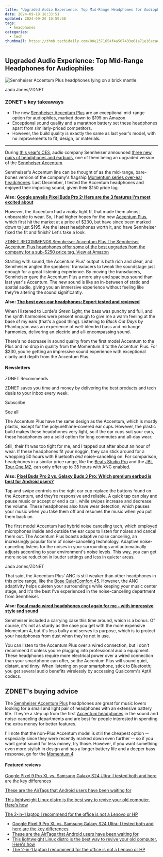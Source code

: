 ```yaml
---
title: "Upgraded Audio Experience: Top Mid-Range Headphones for Audiophiles"
date: 2024-09-18 18:33:51
updated: 2024-09-20 10:59:50
tags:
  - headphones
categories:
  - tech
thumbnail: https://thmb.techidaily.com/00e2371654f4a507433e61a71e16acad038e975f76e67d8ab6a2071887eda993.jpg
---
```


## Upgraded Audio Experience: Top Mid-Range Headphones for Audiophiles

![Sennheiser Accentum Plus headphones lying on a brick mantle](https://www.zdnet.com/a/img/resize/7b152296d4622190e54b9aff5228d2b435cfe24a/2024/02/19/cbc2e0dc-b0ff-49a7-86f5-854ca244a48c/accentumplus4.jpg?auto=webp&width=1280)

Jada Jones/ZDNET

### ZDNET's key takeaways

* The new [Sennheiser Accentum Plus](https://buy.geni.us/Proxy.ashx?TSID=368250&GR%5FURL=https%3A%2F%2Fwww.amazon.com%2FSennheiser-ACCENTUM-Wireless-Bluetooth-Headphones%2Fdp%2FB0CT4SHWX4%3Ftag%3Dzd-buy-button-20%26ascsubtag%3D%5F%5FCOM%5FCLICK%5FID%5F%5F%7C14e76790-7afd-44e3-8ba6-3d5574c86995%7Cdtp&dtb=1) are an exceptional mid-range option for audiophiles, marked down to $195 on Amazon.
* Exceptional sound quality and a marathon battery set these headphones apart from similarly-priced competitors.
* However, the build quality is exactly the same as last year's model, with no improvements to fit, design, or materials.

---

During [this year's CES](https://www.zdnet.com/collection/ces-2024-whats-next-in-tech/), audio company Sennheiser announced [three new pairs of headphones and earbuds](https://www.zdnet.com/article/these-3-new-sennheiser-headphones-offer-something-for-every-type-of-audio-enthusiast/), one of them being an upgraded version of the [Sennheiser Accentum](https://www.zdnet.com/article/sennheisers-budget-headphones-sound-surprisingly-good-to-me-but-theres-one-problem/).

Sennheiser's Accentum line can be thought of as the mid-range, bare-bones version of the company's flagship [Momentum series over-ear headphones](https://www.zdnet.com/article/sennheiser-momentum-4-review/). Last December, I tested the Accentum headphones and enjoyed their imposing sound, given their $150 price tag.

**Also:** [**Google unveils Pixel Buds Pro 2: Here are the 3 features I'm most excited about**](https://www.zdnet.com/article/google-unveils-pixel-buds-pro-2-here-are-the-3-features-im-most-excited-about/)

However, the Accentum had a _really_ tight fit that made them almost unbearable to wear. So, I had higher hopes for the new [Accentum Plus](https://buy.geni.us/Proxy.ashx?TSID=368250&GR%5FURL=https%3A%2F%2Fwww.amazon.com%2FSennheiser-ACCENTUM-Wireless-Bluetooth-Headphones%2Fdp%2FB0CT4SHWX4%3Ftag%3Dzd-buy-button-20%26ascsubtag%3D%5F%5FCOM%5FCLICK%5FID%5F%5F%7C14e76790-7afd-44e3-8ba6-3d5574c86995%7Cdtp&dtb=1), which first hit the market at a price of $230, but have since been marked down to just $195\. Are the latest headphones worth it, and have Sennheiser fixed the fit and finish? Let's take a look. 

[ZDNET RECOMMENDS Sennheiser Accentum Plus The Sennheiser Accentum Plus headphones offer some of the best upgrades from the company for a sub-$250 price tag. View at Amazon](https://buy.geni.us/Proxy.ashx?TSID=368250&GR%5FURL=https%3A%2F%2Fwww.amazon.com%2FSennheiser-ACCENTUM-Wireless-Bluetooth-Headphones%2Fdp%2FB0CT4SHWX4%3Ftag%3Dzd-buy-button-20%26ascsubtag%3D%5F%5FCOM%5FCLICK%5FID%5F%5F%7C14e76790-7afd-44e3-8ba6-3d5574c86995%7Cdtp&dtb=1)

Starting with sound, the Accentum Plus' output is both rich and clear, and Sennheiser angled the speakers' transducers to tweak the soundstage just enough for a great listening experience. By moving the transducers, Sennheiser gave the Accentum Plus a more airy and spacious sound than last year's Accentum. The new sound is like an in-between of static and spatial audio, giving you an immersive experience without feeling like they're altering the sound significantly.

**Also: [The best over-ear headphones: Expert tested and reviewed](https://www.zdnet.com/article/best-over-ear-headphones/)**

When I listened to Lorde's _Green Light,_ the bass was punchy and full, and the synth harmonies were present enough to give me a warm feeling at the base of my ears (that's a good thing). Listening to _Black Out Days_ by Phantogram was an experience of well-blended bass and midrange harmonies, delivering an electric and all-encompassing sound. 

There's no decrease in sound quality from the first model Accentum to the Plus and no drop in quality from the Momentum 4 to the Accentum Plus. For $230, you're getting an impressive sound experience with exceptional clarity and depth from the Accentum Plus.

#### Newsletters

ZDNET Recommends

ZDNET saves you time and money by delivering the best products and tech deals to your inbox every week.

 Subscribe

[See all](https://www.zdnet.com/newsletters/)

The Accentum Plus have the same design as the Accentum, which is mostly plastic, except for the polyurethane-covered ear cups. However, the plastic build makes these headphones very light, so if the ear cups suit your ears, these headphones are a solid option for long commutes and all-day wear. 

Still, their fit was too tight for me, and I tapped out after about an hour of wear. If these headphones fit your noggin, they can stick around for a whopping 50 hours with Bluetooth _and_ noise-canceling on. For comparison, headphones in a similar price range, like the [Beats Studio Pro](https://www.zdnet.com/article/beats-studio-pro-review/) and the [JBL Tour One M2](https://www.zdnet.com/article/forget-sony-and-bose-these-jbl-headphones-are-my-sleeper-pick-for-best-of-2023/), can only offer up to 35 hours with ANC enabled.

**Also:** [**Pixel Buds Pro 2 vs. Galaxy Buds 3 Pro: Which premium earbud is best for Android users?**](https://www.zdnet.com/article/pixel-buds-pro-2-vs-galaxy-buds-3-pro-which-premium-earbud-is-best-for-android-users/)

Tap and swipe controls on the right ear cup replace the buttons found on the Accentum, and they're responsive and reliable. A quick tap can play and pause music or accept or end a call, while swipes increase and decrease the volume. These headphones also have wear detection, which pauses your music when you take them off and resumes the music when you put them back on.

The first model Accentum had hybrid noise canceling tech, which employed microphones inside and outside the ear cups to listen for noises and cancel them out. The Accentum Plus boasts adaptive noise canceling, an increasingly popular form of noise-canceling technology. Adaptive noise-canceling listens for the noises in your surroundings and automatically adjusts according to your environment's noise levels. This way, you can get more noise reduction in louder settings and less in quieter areas. 

Jada Jones/ZDNET

That said, the Accentum Plus' ANC is still weaker than other headphones in this price range, like the [Bose QuietComfort 45](https://www.zdnet.com/article/bose-quiet-comfort-45-review/). However, the ANC adaptivity helps quieten your surroundings while keeping your music center stage, and it's the best I've experienced in the noise-canceling department from Sennheiser. 

**Also:** [**Focal made wired headphones cool again for me - with impressive style and sound**](https://www.zdnet.com/article/focal-made-wired-headphones-cool-again-for-me-with-impressive-style-and-sound/)

Sennheiser included a carrying case this time around, which is a bonus. Of course, it's not as sturdy as the case you get with the more expensive Momentum 4, but it's less bulky and serves its purpose, which is to protect your headphones from dust when they're not in use.

You can listen to the Accentum Plus over a wired connection, but I don't recommend it unless you're plugging into professional audio equipment. These headphones require more electrical power over a wired connection than your smartphone can offer, so the Accentum Plus will sound quiet, distant, and tinny. When listening on your smartphone, stick to Bluetooth; you get several audio benefits wirelessly by accessing Qualcomm's AptX codecs.

## ZDNET's buying advice

The [Sennheiser Accentum Plus](https://click.linksynergy.com/deeplink?id=IokOf8qagZo&mid=42592&u1=zd-%5F%5FCOM%5FCLICK%5FID%5F%5F-dtp&murl=https%3A%2F%2Fwww.sennheiser-hearing.com%2Fen-US%2Fp%2Faccentum-plus-wireless%2F) headphones are great for music lovers looking for a small and light pair of headphones with an extensive battery life. They're a step up from the first [Accentum headphones](https://buy.geni.us/Proxy.ashx?TSID=368250&GR%5FURL=https%3A%2F%2Fwww.amazon.com%2FSennheiser-Consumer-Audio-Bluetooth-Headphones%2Fdp%2FB0CHFJJNZ7%2F%3Ftag%3Dzd-buy-button-20%26ascsubtag%3D%5F%5FCOM%5FCLICK%5FID%5F%5F%7C14e76790-7afd-44e3-8ba6-3d5574c86995%7Cdtp&dtb=1) in the sound and noise-canceling departments and are best for people interested in spending the extra money for better features. 

I'll note that the non-Plus Accentum model is still the cheapest option -- especially since they were recently marked down even further -- so if you want great sound for less money, try those. However, if you want something even more stylish in design and has a longer battery life and a deeper bass response, go for the [Momentum 4](https://buy.geni.us/Proxy.ashx?TSID=368250&GR%5FURL=https%3A%2F%2Fwww.amazon.com%2FSennheiser-Momentum-Wireless-Headphones-Crystal-Clear%2Fdp%2FB0B6GHW1SX%3Ftag%3Dzd-buy-button-20%26ascsubtag%3D%5F%5FCOM%5FCLICK%5FID%5F%5F%7C14e76790-7afd-44e3-8ba6-3d5574c86995%7Cdtp&dtb=1).

#### Featured reviews

[Google Pixel 9 Pro XL vs. Samsung Galaxy S24 Ultra: I tested both and here are the key differences](https://www.zdnet.com/article/google-pixel-9-pro-xl-vs-samsung-galaxy-s24-ultra/ "Google Pixel 9 Pro XL vs. Samsung Galaxy S24 Ultra: I tested both and here are the key differences")

[These are the AirTags that Android users have been waiting for](https://www.zdnet.com/article/these-are-the-airtags-that-android-users-have-been-waiting-for/ "These are the AirTags that Android users have been waiting for")

[This lightweight Linux distro is the best way to revive your old computer. Here's how](https://www.zdnet.com/article/this-lightweight-linux-distro-is-the-best-way-to-revive-your-old-computer-heres-how/ "This lightweight Linux distro is the best way to revive your old computer. Here's how")

[The 2-in-1 laptop I recommend for the office is not a Lenovo or HP](https://www.zdnet.com/article/one-of-the-most-versatile-2-in-1-laptops-ive-tested-is-not-a-lenovo-or-hp/ "The 2-in-1 laptop I recommend for the office is not a Lenovo or HP")

* [Google Pixel 9 Pro XL vs. Samsung Galaxy S24 Ultra: I tested both and here are the key differences](https://www.zdnet.com/article/google-pixel-9-pro-xl-vs-samsung-galaxy-s24-ultra/ "Google Pixel 9 Pro XL vs. Samsung Galaxy S24 Ultra: I tested both and here are the key differences")
* [These are the AirTags that Android users have been waiting for](https://www.zdnet.com/article/these-are-the-airtags-that-android-users-have-been-waiting-for/ "These are the AirTags that Android users have been waiting for")
* [This lightweight Linux distro is the best way to revive your old computer. Here's how](https://www.zdnet.com/article/this-lightweight-linux-distro-is-the-best-way-to-revive-your-old-computer-heres-how/ "This lightweight Linux distro is the best way to revive your old computer. Here's how")
* [The 2-in-1 laptop I recommend for the office is not a Lenovo or HP](https://www.zdnet.com/article/one-of-the-most-versatile-2-in-1-laptops-ive-tested-is-not-a-lenovo-or-hp/ "The 2-in-1 laptop I recommend for the office is not a Lenovo or HP")

<ins class="adsbygoogle"
     style="display:block"
     data-ad-format="autorelaxed"
     data-ad-client="ca-pub-7571918770474297"
     data-ad-slot="1223367746"></ins>



<ins class="adsbygoogle"
     style="display:block"
     data-ad-client="ca-pub-7571918770474297"
     data-ad-slot="8358498916"
     data-ad-format="auto"
     data-full-width-responsive="true"></ins>
